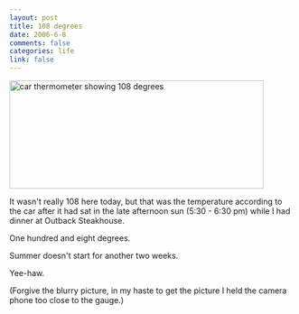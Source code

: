 ```yaml
--- 
layout: post
title: 108 degrees
date: 2006-6-8
comments: false
categories: life
link: false
---
```

<img src="http://www.zanshin.net/images/108.jpg" width="450" height="192" alt="car thermometer showing 108 degrees">

It wasn't really 108 here today, but that was the temperature according to the car after it had sat in the late afternoon sun (5:30 - 6:30 pm) while I had dinner at Outback Steakhouse.

One hundred and eight degrees.

Summer doesn't start for another two weeks.

Yee-haw.

(Forgive the blurry picture, in my haste to get the picture I held the camera phone too close to the gauge.)

